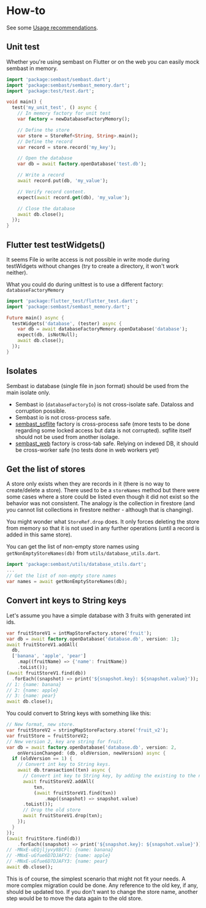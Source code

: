 # How-to

See some [Usage recommendations](usage_recommendations.md).

## Unit test

Whether you're using sembast on Flutter or on the web you can easily mock
sembast in memory.

```dart
import 'package:sembast/sembast.dart';
import 'package:sembast/sembast_memory.dart';
import 'package:test/test.dart';

void main() {
  test('my_unit_test', () async {
    // In memory factory for unit test
    var factory = newDatabaseFactoryMemory();

    // Define the store
    var store = StoreRef<String, String>.main();
    // Define the record
    var record = store.record('my_key');

    // Open the database
    var db = await factory.openDatabase('test.db');

    // Write a record
    await record.put(db, 'my_value');

    // Verify record content.
    expect(await record.get(db), 'my_value');

    // Close the database
    await db.close();
  });
}
```

## Flutter test testWidgets()

It seems File io write access is not possible in write mode during testWidgets without changes (try to create a directory, it won't work neither).
                                                     
What you could do during unittest is to use a different factory: `databaseFactoryMemory`

```dart
import 'package:flutter_test/flutter_test.dart';
import 'package:sembast/sembast_memory.dart';

Future main() async {
  testWidgets('database', (tester) async {
    var db = await databaseFactoryMemory.openDatabase('database');
    expect(db, isNotNull);
    await db.close();
  });
}
```

## Isolates

Sembast io database (single file in json format) should be used from the main isolate only.

* Sembast io (`databaseFactoryIo`) is not cross-isolate safe. Dataloss and corruption possible.
* Sembast io is not cross-process safe.
* [sembast_sqflite](https://pub.dev/packages/sembast_sqflite) factory is cross-process safe (more tests to be done regarding some locked access but data is not corrupted). sqflite itself should not be used from another isolage.
* [sembast_web](https://pub.dev/packages/sembast_web) factory is cross-tab safe. Relying on indexed DB, it should be cross-worker safe (no tests done in web workers yet)

## Get the list of stores

A store only exists when they are records in it 
(there is no way to create/delete a store). There used to be a `storeNames` method
but there were some cases where a store could be listed even though it did not 
exist so the behavior was not consistent. The analogy is the collection 
in firestore (and you cannot list collections in firestore neither - although that is changing).

You might wonder what `StoreRef.drop` does. It only forces deleting the store from memory so that it is not
used in any further operations (until a record is added in this same store). 

You can get the list of non-empty store names using `getNonEmptyStoreNames(db)` from `utils/database_utils.dart`.

```dart
import 'package:sembast/utils/database_utils.dart';
...
// Get the list of non-empty store names
var names = await getNonEmptyStoreNames(db);
```

## Convert int keys to String keys

Let's assume you have a simple database with 3 fruits with generated int ids.

```dart
var fruitStoreV1 = intMapStoreFactory.store('fruit');
var db = await factory.openDatabase('database.db', version: 1);
await fruitStoreV1.addAll(
  db,
  ['banana', 'apple', 'pear']
    .map((fruitName) => {'name': fruitName})
    .toList());
(await fruitStoreV1.find(db))
  .forEach((snapshot) => print('${snapshot.key}: ${snapshot.value}'));
// 1: {name: banana}
// 2: {name: apple}
// 3: {name: pear}
await db.close();
```

You could convert to String keys with something like this:

```dart
// New format, new store.
var fruitStoreV2 = stringMapStoreFactory.store('fruit_v2');
var fruitStore = fruitStoreV2;
// New version 2, key are string for fruit.
var db = await factory.openDatabase('database.db', version: 2,
    onVersionChanged: (db, oldVersion, newVersion) async {
  if (oldVersion == 1) {
    // Convert int key to String keys.
    await db.transaction((txn) async {
      // Convert int key to String key, by adding the existing to the new store
      await fruitStoreV2.addAll(
          txn,
          (await fruitStoreV1.find(txn))
              .map((snapshot) => snapshot.value)
      .toList());
      // Drop the old store
      await fruitStoreV1.drop(txn);
    });
  }
});
(await fruitStore.find(db))
    .forEach((snapshot) => print('${snapshot.key}: ${snapshot.value}'));
// -MNxE-uEQjljyvy8BCFl: {name: banana}
// -MNxE-uGfue6D7DJAFY2: {name: apple}
// -MNxE-uGfue6D7DJAFY3: {name: pear}
await db.close();
```

This is of course, the simplest scenario that might not fit your needs.
A more complex migration could be done. Any reference to the old key, if any, should be updated too.
If you don't want to change the store name, another step would be to move the data again to the old store.

